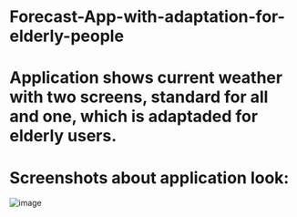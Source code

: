 # Forecast-App-with-adaptation-for-elderly-people
# Application shows current weather with two screens, standard for all and one, which is adaptaded for elderly users.
# Screenshots about application look:
![image](https://user-images.githubusercontent.com/61738820/114413879-a896c500-9bae-11eb-8960-a6391472fbc9.png)
